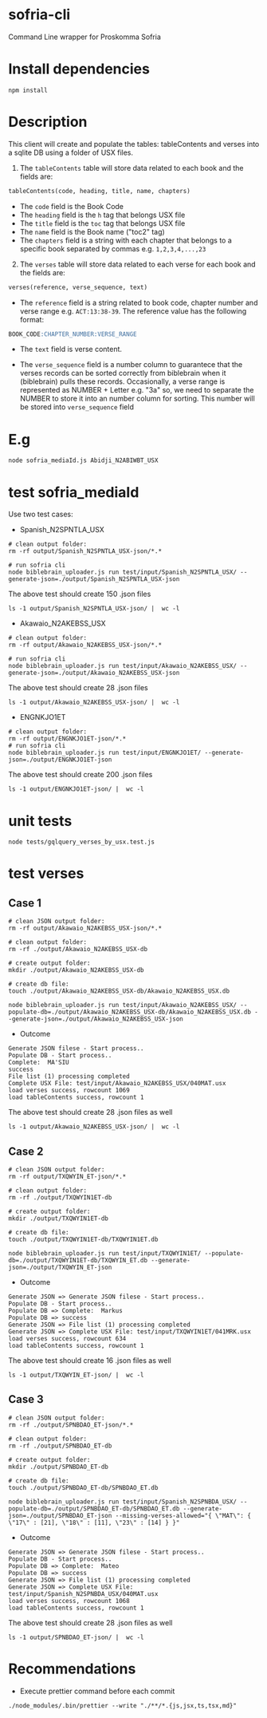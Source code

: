 # sofria-cli

Command Line wrapper for Proskomma Sofria

# Install dependencies

```shell
npm install
```

# Description

This client will create and populate the tables: tableContents and verses into a sqlite DB using a folder of USX files.

1. The `tableContents` table will store data related to each book and the fields are:

```sql
tableContents(code, heading, title, name, chapters)
```

- The `code` field is the Book Code
- The `heading` field is the `h` tag that belongs USX file
- The `title` field is the `toc` tag that belongs USX file
- The `name` field is the Book name ("toc2" tag)
- The `chapters` field is a string with each chapter that belongs to a specific book separated by commas e.g. `1,2,3,4,...,23`

2. The `verses` table will store data related to each verse for each book and the fields are:

```sql
verses(reference, verse_sequence, text)
```

- The `reference` field is a string related to book code, chapter number and verse range e.g. `ACT:13:38-39`. The reference value has the following format:

```sql
BOOK_CODE:CHAPTER_NUMBER:VERSE_RANGE
```

- The `text` field is verse content.

- The `verse_sequence` field is a number column to guarantece that the verses records can be sorted correctly from biblebrain when it (biblebrain) pulls these records. Occasionally, a verse range is represented as NUMBER + Letter e.g. "3a" so, we need to separate the NUMBER to store it into an number column for sorting. This number will be stored into `verse_sequence` field

# E.g

```shell
node sofria_mediaId.js Abidji_N2ABIWBT_USX
```

# test sofria_mediaId

Use two test cases:

- Spanish_N2SPNTLA_USX

```shell
# clean output folder:
rm -rf output/Spanish_N2SPNTLA_USX-json/*.*

# run sofria cli
node biblebrain_uploader.js run test/input/Spanish_N2SPNTLA_USX/ --generate-json=./output/Spanish_N2SPNTLA_USX-json
```

The above test should create 150 .json files

```shell
ls -1 output/Spanish_N2SPNTLA_USX-json/ |  wc -l
```

- Akawaio_N2AKEBSS_USX

```shell
# clean output folder:
rm -rf output/Akawaio_N2AKEBSS_USX-json/*.*

# run sofria cli
node biblebrain_uploader.js run test/input/Akawaio_N2AKEBSS_USX/ --generate-json=./output/Akawaio_N2AKEBSS_USX-json
```

The above test should create 28 .json files

```shell
ls -1 output/Akawaio_N2AKEBSS_USX-json/ |  wc -l
```

- ENGNKJO1ET

```shell
# clean output folder:
rm -rf output/ENGNKJO1ET-json/*.*
# run sofria cli
node biblebrain_uploader.js run test/input/ENGNKJO1ET/ --generate-json=./output/ENGNKJO1ET-json
```

The above test should create 200 .json files

```shell
ls -1 output/ENGNKJO1ET-json/ |  wc -l
```

# unit tests

```shell
node tests/gqlquery_verses_by_usx.test.js
```

# test verses

## Case 1

```shell
# clean JSON output folder:
rm -rf output/Akawaio_N2AKEBSS_USX-json/*.*
```

```shell
# clean output folder:
rm -rf ./output/Akawaio_N2AKEBSS_USX-db
```

```shell
# create output folder:
mkdir ./output/Akawaio_N2AKEBSS_USX-db
```

```shell
# create db file:
touch ./output/Akawaio_N2AKEBSS_USX-db/Akawaio_N2AKEBSS_USX.db
```

```shell
node biblebrain_uploader.js run test/input/Akawaio_N2AKEBSS_USX/ --populate-db=./output/Akawaio_N2AKEBSS_USX-db/Akawaio_N2AKEBSS_USX.db --generate-json=./output/Akawaio_N2AKEBSS_USX-json
```

- Outcome

```shell
Generate JSON filese - Start process..
Populate DB - Start process..
Complete:  MAꞌSIU
success
File list (1) processing completed
Complete USX File: test/input/Akawaio_N2AKEBSS_USX/040MAT.usx
load verses success, rowcount 1069
load tableContents success, rowcount 1
```

The above test should create 28 .json files as well

```shell
ls -1 output/Akawaio_N2AKEBSS_USX-json/ |  wc -l
```

## Case 2

```shell
# clean JSON output folder:
rm -rf output/TXQWYIN_ET-json/*.*
```

```shell
# clean output folder:
rm -rf ./output/TXQWYIN1ET-db
```

```shell
# create output folder:
mkdir ./output/TXQWYIN1ET-db
```

```shell
# create db file:
touch ./output/TXQWYIN1ET-db/TXQWYIN1ET.db
```

```shell
node biblebrain_uploader.js run test/input/TXQWYIN1ET/ --populate-db=./output/TXQWYIN1ET-db/TXQWYIN_ET.db --generate-json=./output/TXQWYIN_ET-json
```

- Outcome

```shell
Generate JSON => Generate JSON filese - Start process..
Populate DB - Start process..
Populate DB => Complete:  Markus
Populate DB => success
Generate JSON => File list (1) processing completed
Generate JSON => Complete USX File: test/input/TXQWYIN1ET/041MRK.usx
load verses success, rowcount 634
load tableContents success, rowcount 1
```

The above test should create 16 .json files as well

```shell
ls -1 output/TXQWYIN_ET-json/ |  wc -l
```

## Case 3

```shell
# clean JSON output folder:
rm -rf ./output/SPNBDAO_ET-json/*.*
```

```shell
# clean output folder:
rm -rf ./output/SPNBDAO_ET-db
```

```shell
# create output folder:
mkdir ./output/SPNBDAO_ET-db
```

```shell
# create db file:
touch ./output/SPNBDAO_ET-db/SPNBDAO_ET.db
```

```shell
node biblebrain_uploader.js run test/input/Spanish_N2SPNBDA_USX/ --populate-db=./output/SPNBDAO_ET-db/SPNBDAO_ET.db --generate-json=./output/SPNBDAO_ET-json --missing-verses-allowed="{ \"MAT\": { \"17\" : [21], \"18\" : [11], \"23\" : [14] } }"
```

- Outcome

```shell
Generate JSON => Generate JSON filese - Start process..
Populate DB - Start process..
Populate DB => Complete:  Mateo
Populate DB => success
Generate JSON => File list (1) processing completed
Generate JSON => Complete USX File: test/input/Spanish_N2SPNBDA_USX/040MAT.usx
load verses success, rowcount 1068
load tableContents success, rowcount 1
```

The above test should create 28 .json files as well

```shell
ls -1 output/SPNBDAO_ET-json/ |  wc -l
```


# Recommendations

- Execute prettier command before each commit

```shell
./node_modules/.bin/prettier --write "./**/*.{js,jsx,ts,tsx,md}"
```
